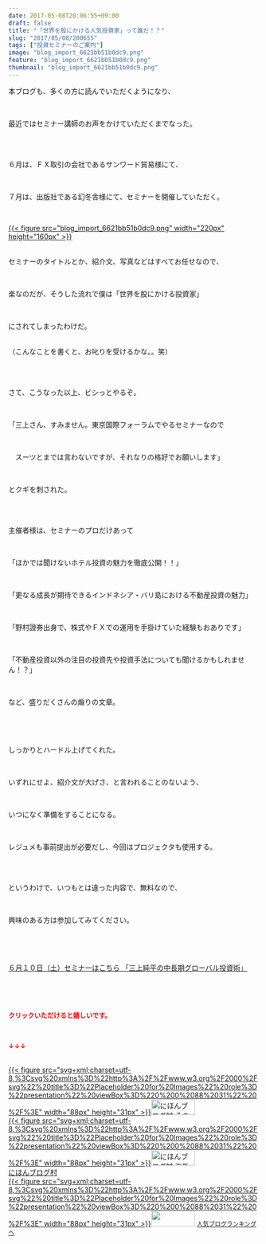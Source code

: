 ```yaml
---
date: 2017-05-08T20:06:55+09:00
draft: false
title: "「世界を股にかける人気投資家」って誰だ！？"
slug: "2017/05/08/200655"
tags: ["投資セミナーのご案内"]
image: "blog_import_6621bb51b0dc9.png"
feature: "blog_import_6621bb51b0dc9.png"
thumbnail: "blog_import_6621bb51b0dc9.png"
---
```

<p>本ブログも、多くの方に読んでいただくようになり、</p><p> </p><p>最近ではセミナー講師のお声をかけていただくまでなった。</p><p> </p><p><br/>６月は、ＦＸ取引の会社であるサンワード貿易様にて、</p><p> </p><p>７月は、出版社である幻冬舎様にて、セミナーを開催していただく。</p><p> </p><p><a href="blog_import_6621bb51b0dc9.png">{{< figure src="blog_import_6621bb51b0dc9.png" width="220px" height="160px" >}}</a></p><p><br/>セミナーのタイトルとか、紹介文、写真などはすべてお任せなので、</p><p> </p><p>楽なのだが、そうした流れで僕は「世界を股にかける投資家」</p><p> </p><p>にされてしまったわけだ。</p><p><br/>（こんなことを書くと、お叱りを受けるかな。。笑）</p><p> </p><p><br/>さて、こうなった以上、ビシっとやるぞ。</p><p> </p><p>「三上さん、すみません。東京国際フォーラムでやるセミナーなので</p><p> </p><p>　スーツとまでは言わないですが、それなりの格好でお願いします」</p><p> </p><p>とクギを刺された。</p><p> </p><p><br/>主催者様は、セミナーのプロだけあって</p><p> </p><p>「ほかでは聞けないホテル投資の魅力を徹底公開！！」</p><p> </p><p>「更なる成長が期待できるインドネシア・バリ島における不動産投資の魅力」</p><p> </p><p>「野村證券出身で、株式やＦＸでの運用を手掛けていた経験もおありです」</p><p> </p><p>「不動産投資以外の注目の投資先や投資手法についても聞けるかもしれません！？」</p><p> </p><p>など、盛りだくさんの煽りの文章。</p><p> </p><p> </p><p>しっかりとハードル上げてくれた。</p><p> </p><p>いずれにせよ、紹介文が大げさ、と言われることのないよう、</p><p> </p><p>いつになく準備をすることになる。</p><p> </p><p>レジュメも事前提出が必要だし、今回はプロジェクタも使用する。</p><p> </p><p><br/>というわけで、いつもとは違った内容で、無料なので、</p><p> </p><p>興味のある方は参加してみてください。</p><p> </p><p> </p><p><a href="10_ek" target="_blank">６月１０日（土）セミナーはこちら 「三上純平の中長期グローバル投資術」</a></p><p> </p><p> </p><p><font color="#ff0000" size="2"><strong>クリックいただけると嬉しいです。</strong></font></p><p> </p><p><font color="#ff0000" size="2"><strong>↓↓↓</strong></font></p><p><br/><a href="ranking.html?p_cid=01260127" id="&amp;blogmura_banner" target="_blank">{{< figure src="svg+xml;charset=utf-8,%3Csvg%20xmlns%3D%22http%3A%2F%2Fwww.w3.org%2F2000%2Fsvg%22%20title%3D%22Placeholder%20for%20Images%22%20role%3D%22presentation%22%20viewBox%3D%220%200%2088%2031%22%20%2F%3E" width="88px" height="31px" >}}<noscript><img alt="にほんブログ村 その他生活ブログ 不動産投資へ" border="0" height="31" src="//life.blogmura.com/hudousantoushi/img/hudousantoushi88_31.gif" width="88"></noscript></a><br/><a href="ranking.html?p_cid=01260127" target="_blank">{{< figure src="svg+xml;charset=utf-8,%3Csvg%20xmlns%3D%22http%3A%2F%2Fwww.w3.org%2F2000%2Fsvg%22%20title%3D%22Placeholder%20for%20Images%22%20role%3D%22presentation%22%20viewBox%3D%220%200%2088%2031%22%20%2F%3E" width="88px" height="31px" >}}<noscript><img alt="にほんブログ村 海外生活ブログ バリ島情報へ" border="0" height="31" src="https://img-proxy.blog-video.jp/images?url=http%3A%2F%2Foverseas.blogmura.com%2Fbali%2Fimg%2Fbali88_31.gif" width="88"></noscript></a><br/><a href="ranking.html?p_cid=01260127" target="_blank">にほんブログ村</a><br/><a href="link.php?1804582" title="人気ブログランキングへ">{{< figure src="svg+xml;charset=utf-8,%3Csvg%20xmlns%3D%22http%3A%2F%2Fwww.w3.org%2F2000%2Fsvg%22%20title%3D%22Placeholder%20for%20Images%22%20role%3D%22presentation%22%20viewBox%3D%220%200%2088%2031%22%20%2F%3E" width="88px" height="31px" >}}<noscript><img border="0" height="31" src="https://blog.with2.net/img/banner/banner_22.gif" width="88"></noscript></a> <a href="link.php?1804582" style="font-size: 12px;">人気ブログランキングへ</a></p>

